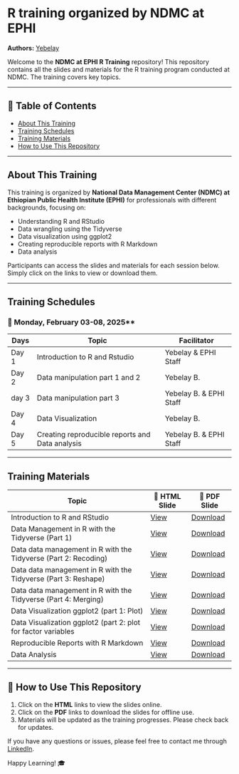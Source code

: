 # R training organized by NDMC at EPHI

**Authors:** [Yebelay](https://github.com/Yebelay)  

Welcome to the **NDMC at EPHI R Training** repository! This repository contains all the slides and materials for the R training program conducted at NDMC. The training covers key topics.

---

## 📌 Table of Contents
- [About This Training](#about-this-training)
- [Training Schedules](#training-schedules)
- [Training Materials](#training-materials)
- [How to Use This Repository](#how-to-use-this-repository)

---

## About This Training
This training is organized by **National Data Management Center (NDMC) at Ethiopian Public Health Institute (EPHI)** for professionals with different backgrounds, focusing on:
- Understanding R and RStudio
- Data wrangling using the Tidyverse
- Data visualization using ggplot2
- Creating reproducible reports with R Markdown
- Data analysis

Participants can access the slides and materials for each session below. Simply click on the links to view or download them.

---

##  Training Schedules 

### 📅 Monday, February 03-08, 2025**

| Days  | Topic | Facilitator |
|------|-----------------------------------------------|-------------|
| Day 1 | Introduction to R and Rstudio  | Yebelay & EPHI Staff |
| Day 2 | Data manipulation part 1 and 2 | Yebelay B. |
| day 3 | Data manipulation part 3  | Yebelay B. & EPHI Staff |
| Day 4 | Data Visualization | Yebelay B. |
| Day 5 | Creating reproducible reports and Data analysis | Yebelay B. & EPHI Staff |

---

##  Training Materials

| Topic  | 📂 HTML Slide | 📂 PDF Slide |
|--------------------------------------------|------------------------------------------------|------------------------------------------------|
| Introduction to R and RStudio | [View](https://yebelay.rbind.io/static/slides/ephi_day1/day%201.html) | [Download]() |
| Data Management in R with the Tidyverse (Part 1) | [View](https://yebelay.rbind.io/static/slides/ephi_day2-3/data_wrangling.html) | [Download]() |
| Data data management in R with the Tidyverse (Part 2: Recoding) | [View](https://yebelay.rbind.io/static/slides/ephi_day2-3/data_wrangling_2.html) | [Download]() |
| Data data management in R with the Tidyverse (Part 3: Reshape) | [View](https://yebelay.rbind.io/static/slides/ephi_day2-3/reshape.html) | [Download]() |
| Data data management in R with the Tidyverse (Part 4: Merging) | [View](https://yebelay.rbind.io/static/slides/ephi_day2-3/data_merge.html) | [Download]() |
| Data Visualization ggplot2 (part 1: Plot)| [View](https://yebelay.rbind.io/static/slides/ephi_day4/graph.html) | [Download]() |
| Data Visualization ggplot2 (part 2: plot for factor variables | [View](https://yebelay.rbind.io/static/slides/ephi_day4/factors.html) | [Download]() |
| Reproducible Reports with R Markdown | [View](https://yebelay.rbind.io/static/slides/ephi_day4/graph.html) | [Download]() |
| Data Analysis | [View]() | [Download]() |

---

## 🚀 How to Use This Repository
1. Click on the **HTML** links to view the slides online.
2. Click on the **PDF** links to download the slides for offline use.
3. Materials will be updated as the training progresses. Please check back for updates.

If you have any questions or issues, please feel free to contact me through [LinkedIn](https://www.linkedin.com/in/yebelay/).

Happy Learning! 🎓  
